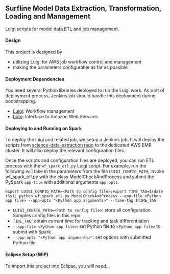 ## Surfline Model Data Extraction, Transformation, Loading and Management

[Luigi](https://github.com/spotify/luigi) scripts for model data ETL and job management.

#### Design
This project is designed by 
* utilizing Luigi for AWS job workflow control and management
* making the parameters configurable as far as possible 

#### Deployment Dependencies

You need several Python libraries deployed to run the Luigi work. 
As part of deployment process, Jenkins job should handle this deployment during bootstrapping. 

* [Luigi](https://github.com/spotify/luigi): Workflow management
* [boto](https://github.com/boto/boto): Interface to Amazon Web Services

#### Deploying to and Running on Spark

To deploy the luigi and related job, we setup a Jenkins job.
It will deploy the scripts from [science-data-extraction repo](https://github.com/Surfline/science-data-extraction)
to the dedicated AWS EMR cluster. It will also deploy the relevant configuration files. 

Once the scripts and configuration files are deployed, you can run ETL process with the `wf_spark_etl.py` Luigi script. 
For example, run the following will take in the parameters from the file `LUIGI_CONFIG_PATH`, invoke wf_spark_etl.py with the class ModelCheckAndProcess and submit the PySpark `app-file` with additional arguments `app-opts`. 

  `export LUIGI_CONFIG_PATH=<Path to config file>;export TIME_TAG=$(date +%s); python wf_spark_etl.py ModelCheckAndProcess --app-file <Python app file> --app-opts "<Python app arguments>" --time-tag $TIME_TAG`
  
  * `LUIGI_CONFIG_PATH=<Path to config file>`: store all configuration. Samples config files in this repo:
  * `TIME_TAG`: obtain current time for tracking and task differentiation
  * `--app-file <Python app file>`: set Python file to `<Python app file>` to submit with Spark
  * `--app-opts "<Python app arguments>"`: set options with submitted Python file 

#### Eclipse Setup (WIP)

To import this project into Eclipse, you will need...
